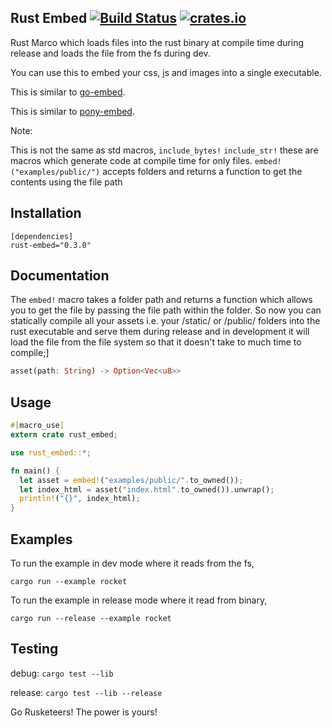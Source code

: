 ## Rust Embed [![Build Status](https://travis-ci.org/pyros2097/rust-embed.svg?branch=master)](https://travis-ci.org/pyros2097/rust-embed) [![crates.io](http://meritbadge.herokuapp.com/rust-embed)](https://crates.io/crates/rust-embed)
Rust Marco which loads files into the rust binary at compile time during release and loads the file from the fs during dev.

You can use this to embed your css, js and images into a single executable.

This is similar to [go-embed](https://github.com/pyros2097/go-embed).

This is similar to [pony-embed](https://github.com/pyros2097/pony-embed).

Note:
 
This is not the same as std macros,
`include_bytes!`
`include_str!`
these are macros which generate code at compile time for only files.
`embed!("examples/public/")` accepts folders and returns a function to get the contents using the file path

## Installation

```
[dependencies]
rust-embed="0.3.0"
```

## Documentation
The `embed!` macro takes a folder path and returns a function which allows you to get the file by passing the file path within the folder. So now you can statically compile all your assets i.e. your /static/ or /public/ folders into the rust executable and serve them during release and in development it will load the file from the file
system so that it doesn't take to much time to compile;]

```rust
asset(path: String) -> Option<Vec<u8>>
```

## Usage
```rust
#[macro_use]
extern crate rust_embed;

use rust_embed::*;

fn main() {
  let asset = embed!("examples/public/".to_owned());
  let index_html = asset("index.html".to_owned()).unwrap();
  println!("{}", index_html);
}
```

## Examples
To run the example in dev mode where it reads from the fs,

`cargo run --example rocket`

To run the example in release mode where it read from binary,

`cargo run --release --example rocket`
## Testing
debug: `cargo test --lib`

release: `cargo test --lib --release`

Go Rusketeers!
The power is yours!
